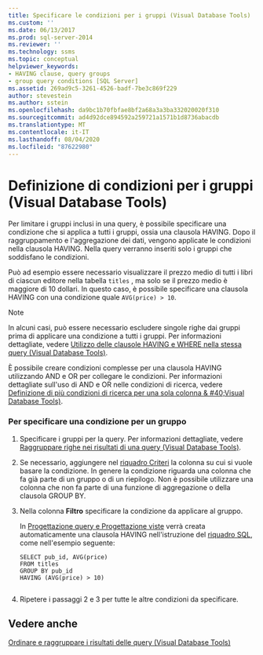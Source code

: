 ```yaml
---
title: Specificare le condizioni per i gruppi (Visual Database Tools) | Microsoft Docs
ms.custom: ''
ms.date: 06/13/2017
ms.prod: sql-server-2014
ms.reviewer: ''
ms.technology: ssms
ms.topic: conceptual
helpviewer_keywords:
- HAVING clause, query groups
- group query conditions [SQL Server]
ms.assetid: 269ad9c5-3261-4526-badf-7be3c869f229
author: stevestein
ms.author: sstein
ms.openlocfilehash: da9bc1b70fbfae8bf2a68a3a3ba332020020f310
ms.sourcegitcommit: ad4d92dce894592a259721a1571b1d8736abacdb
ms.translationtype: MT
ms.contentlocale: it-IT
ms.lasthandoff: 08/04/2020
ms.locfileid: "87622980"
---
```

# <a name="specify-conditions-for-groups-visual-database-tools"></a>Definizione di condizioni per i gruppi (Visual Database Tools)
  Per limitare i gruppi inclusi in una query, è possibile specificare una condizione che si applica a tutti i gruppi, ossia una clausola HAVING. Dopo il raggruppamento e l'aggregazione dei dati, vengono applicate le condizioni nella clausola HAVING. Nella query verranno inseriti solo i gruppi che soddisfano le condizioni.  
  
 Può ad esempio essere necessario visualizzare il prezzo medio di tutti i libri di ciascun editore nella tabella `titles` , ma solo se il prezzo medio è maggiore di 10 dollari. In questo caso, è possibile specificare una clausola HAVING con una condizione quale `AVG(price) > 10`.  
  
> [!NOTE]  
>  In alcuni casi, può essere necessario escludere singole righe dai gruppi prima di applicare una condizione a tutti i gruppi. Per informazioni dettagliate, vedere [Utilizzo delle clausole HAVING e WHERE nella stessa query &#40;Visual Database Tools&#41;](visual-database-tools.md).  
  
 È possibile creare condizioni complesse per una clausola HAVING utilizzando AND e OR per collegare le condizioni. Per informazioni dettagliate sull'uso di AND e OR nelle condizioni di ricerca, vedere [Definizione di più condizioni di ricerca per una sola colonna & #40;Visual Database Tools&#41;](specify-multiple-search-conditions-for-one-column-visual-database-tools.md).  
  
### <a name="to-specify-a-condition-for-a-group"></a>Per specificare una condizione per un gruppo  
  
1.  Specificare i gruppi per la query. Per informazioni dettagliate, vedere [Raggruppare righe nei risultati di una query &#40;Visual Database Tools&#41;](group-rows-in-query-results-visual-database-tools.md).  
  
2.  Se necessario, aggiungere nel [riquadro Criteri](criteria-pane-visual-database-tools.md) la colonna su cui si vuole basare la condizione. In genere la condizione riguarda una colonna che fa già parte di un gruppo o di un riepilogo. Non è possibile utilizzare una colonna che non fa parte di una funzione di aggregazione o della clausola GROUP BY.  
  
3.  Nella colonna **Filtro** specificare la condizione da applicare al gruppo.  
  
     In [Progettazione query e Progettazione viste](query-and-view-designer-tools-visual-database-tools.md) verrà creata automaticamente una clausola HAVING nell'istruzione del [riquadro SQL](sql-pane-visual-database-tools.md), come nell'esempio seguente:  
  
    ```  
    SELECT pub_id, AVG(price)  
    FROM titles  
    GROUP BY pub_id  
    HAVING (AVG(price) > 10)  
  
    ```  
  
4.  Ripetere i passaggi 2 e 3 per tutte le altre condizioni da specificare.  
  
## <a name="see-also"></a>Vedere anche  
 [Ordinare e raggruppare i risultati delle query &#40;Visual Database Tools&#41;](sort-and-group-query-results-visual-database-tools.md)  
  
  
